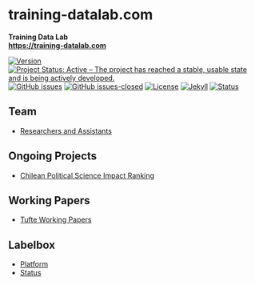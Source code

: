 # training-datalab.com
**Training Data Lab**\
**https://training-datalab.com**

[![Version](https://img.shields.io/badge/version-v1.11.13-blue.svg)](/CHANGELOG.md) [![Project Status: Active – The project has reached a stable, usable state and is being actively developed.](https://www.repostatus.org/badges/latest/active.svg)](STATUS.md) [![GitHub issues](https://img.shields.io/github/issues/training-datalab/training-datalab.com.svg)](https://github.com/training-datalab/training-datalab.com/issues/) [![GitHub issues-closed](https://img.shields.io/github/issues-closed/training-datalab/training-datalab.com.svg)](https://github.com/training-datalab/training-datalab.com/issues?q=is%3Aissue+is%3Aclosed) [![License](https://img.shields.io/badge/license-MIT-black)](LICENSE) [![Jekyll](https://img.shields.io/badge/made%20with-Jekyll-1f425f.svg)](https://jekyllrb.com/) [![Status](https://img.shields.io/website-up-down-green-red/http/training-datalab.com.svg)](https://training-datalab.com)

## Team
- [Researchers and Assistants](https://training-datalab.com/team/)

## Ongoing Projects
- [Chilean Political Science Impact Ranking](https://training-datalab.com/projects/cps-ranking)

## Working Papers
- [Tufte Working Papers](https://training-datalab.com/tufte-working-papers/)

## Labelbox
- [Platform](https://app.labelbox.com/)
- [Status](https://status.labelbox.com/)
